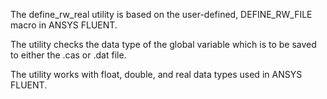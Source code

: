   
The define_rw_real utility is based on the user-defined, DEFINE_RW_FILE macro in ANSYS FLUENT.  

The utility checks the data type of the global variable which is to be saved to either the .cas or .dat file.

The utility works with float, double, and real data types used in ANSYS FLUENT.
